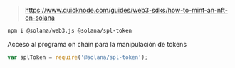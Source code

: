 > https://www.quicknode.com/guides/web3-sdks/how-to-mint-an-nft-on-solana



```bash
npm i @solana/web3.js @solana/spl-token
```

Acceso al programa on chain para la manipulación de tokens

```js
var splToken = require('@solana/spl-token');
```
